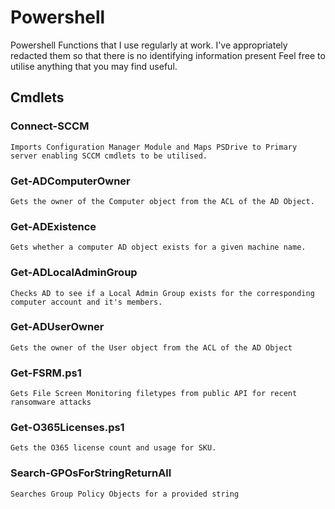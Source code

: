 # Powershell

Powershell Functions that I use regularly at work. I've appropriately redacted them so that there is no identifying information present
Feel free to utilise anything that you may find useful.

## Cmdlets

### Connect-SCCM
	Imports Configuration Manager Module and Maps PSDrive to Primary server enabling SCCM cmdlets to be utilised.

### Get-ADComputerOwner
	Gets the owner of the Computer object from the ACL of the AD Object.

### Get-ADExistence
	Gets whether a computer AD object exists for a given machine name.

### Get-ADLocalAdminGroup
	Checks AD to see if a Local Admin Group exists for the corresponding computer account and it's members.

### Get-ADUserOwner
	Gets the owner of the User object from the ACL of the AD Object

### Get-FSRM.ps1
	Gets File Screen Monitoring filetypes from public API for recent ransomware attacks

### Get-O365Licenses.ps1
	Gets the O365 license count and usage for SKU.

### Search-GPOsForStringReturnAll
	Searches Group Policy Objects for a provided string